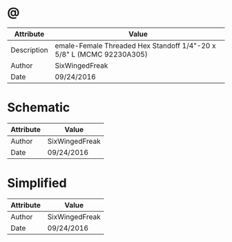 # @
| Attribute | Value |
| ---  | ---     |
| Description | emale-Female Threaded Hex Standoff 1/4&quot;-20 x 5/8&quot; L (MCMC 92230A305) |
| Author | SixWingedFreak |
| Date | 09/24/2016 |
# Schematic
| Attribute | Value |
| ---  | ---     |
| Author | SixWingedFreak |
| Date | 09/24/2016 |
# Simplified
| Attribute | Value |
| ---  | ---     |
| Author | SixWingedFreak |
| Date | 09/24/2016 |
